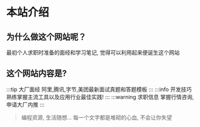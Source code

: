 # 本站介绍

## 为什么做这个网站呢？
最初个人求职时准备的面经和学习笔记, 觉得可以利用起来便诞生这个网站


## 这个网站内容是?

:::tip 大厂面经
阿里,腾讯,字节,美团最新面试真题和答题模板
:::
:::info 开发技巧
熟练掌握主流工具以及应用行业最佳实践!
:::
:::warning 求职信息
掌握行情咨询, 申请大厂内推
:::

> 编程资源, 生活随想... 每一个文字都是堆砌的心血, 不会让你失望 
